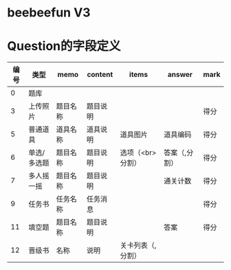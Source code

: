 # beebeefun V3


# Question的字段定义
|编号| 类型 | memo| content| items|answer|mark|
|---|---|---|---|---|---|---|
|0 | 题库 | |
|3 | 上传照片 | 题目名称 | 题目说明||| 得分|
|5 | 普通道具 | 道具名称 | 道具说明|道具图片|道具编码|得分
|6 | 单选/多选题 | 题目名称 | 题目说明| 选项（&lt;br&gt;分割）| 答案（,分割） |得分
|7 | 多人摇一摇| 题目名称 | 题目说明| | 通关计数 |得分
|9 | 任务书| 任务名称 | 任务消息 |||得分
|11 | 填空题 | 题目名称 | 题目说明|| 答案|得分
|12 | 晋级书 | 名称|说明|关卡列表（,分割）
